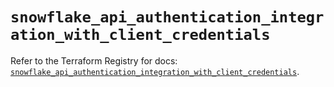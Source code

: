 # `snowflake_api_authentication_integration_with_client_credentials`

Refer to the Terraform Registry for docs: [`snowflake_api_authentication_integration_with_client_credentials`](https://registry.terraform.io/providers/snowflakedb/snowflake/2.8.0/docs/resources/api_authentication_integration_with_client_credentials).
